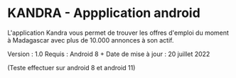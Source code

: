 # KANDRA - Appplication android

L'application Kandra vous permet de trouver les offres d'emploi du moment à Madagascar avec plus de 10.000 annonces à son actif.

Version	:
1.0
Requis :
Android 8 +
Date de mise à jour :
20 juillet 2022

(Teste effectuer sur android 8 et android 11)
